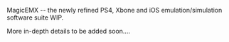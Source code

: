 MagicEMX -- the newly refined PS4, Xbone and iOS emulation/simulation software suite WIP.

More in-depth details to be added soon....
